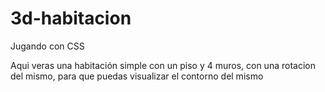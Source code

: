 # 3d-habitacion
Jugando con CSS

Aqui veras una habitación simple con un piso y 4 muros, con una rotacion del mismo, para que puedas visualizar el contorno del mismo 

